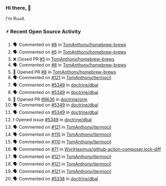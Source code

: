 ### Hi there, 👋

I'm Ruud.
 
### :zap: Recent Open Source Activity

<!--START_SECTION:activity-->
1. 🗣 Commented on [#8](https://github.com/TomAnthony/homebrew-brews/issues/8) in [TomAnthony/homebrew-brews](https://github.com/TomAnthony/homebrew-brews)
2. 🗣 Commented on [#5](https://github.com/TomAnthony/homebrew-brews/issues/5) in [TomAnthony/homebrew-brews](https://github.com/TomAnthony/homebrew-brews)
3. ❌ Closed PR [#5](https://github.com/TomAnthony/homebrew-brews/pull/5) in [TomAnthony/homebrew-brews](https://github.com/TomAnthony/homebrew-brews)
4. 🗣 Commented on [#8](https://github.com/TomAnthony/homebrew-brews/issues/8) in [TomAnthony/homebrew-brews](https://github.com/TomAnthony/homebrew-brews)
5. 💪 Opened PR [#8](https://github.com/TomAnthony/homebrew-brews/pull/8) in [TomAnthony/homebrew-brews](https://github.com/TomAnthony/homebrew-brews)
6. 🗣 Commented on [#121](https://github.com/TomAnthony/itermocil/issues/121) in [TomAnthony/itermocil](https://github.com/TomAnthony/itermocil)
7. 🗣 Commented on [#5349](https://github.com/doctrine/dbal/issues/5349) in [doctrine/dbal](https://github.com/doctrine/dbal)
8. 🗣 Commented on [#5349](https://github.com/doctrine/dbal/issues/5349) in [doctrine/dbal](https://github.com/doctrine/dbal)
9. 💪 Opened PR [#9636](https://github.com/doctrine/orm/pull/9636) in [doctrine/orm](https://github.com/doctrine/orm)
10. 🗣 Commented on [#5349](https://github.com/doctrine/dbal/issues/5349) in [doctrine/dbal](https://github.com/doctrine/dbal)
11. 🗣 Commented on [#5349](https://github.com/doctrine/dbal/issues/5349) in [doctrine/dbal](https://github.com/doctrine/dbal)
12. ❗️ Opened issue [#5349](https://github.com/doctrine/dbal/issues/5349) in [doctrine/dbal](https://github.com/doctrine/dbal)
13. 🗣 Commented on [#121](https://github.com/TomAnthony/itermocil/issues/121) in [TomAnthony/itermocil](https://github.com/TomAnthony/itermocil)
14. 🗣 Commented on [#110](https://github.com/TomAnthony/itermocil/issues/110) in [TomAnthony/itermocil](https://github.com/TomAnthony/itermocil)
15. 🗣 Commented on [#110](https://github.com/TomAnthony/itermocil/issues/110) in [TomAnthony/itermocil](https://github.com/TomAnthony/itermocil)
16. 🗣 Commented on [#71](https://github.com/WyriHaximus/github-action-composer.lock-diff/issues/71) in [WyriHaximus/github-action-composer.lock-diff](https://github.com/WyriHaximus/github-action-composer.lock-diff)
17. 🗣 Commented on [#121](https://github.com/TomAnthony/itermocil/issues/121) in [TomAnthony/itermocil](https://github.com/TomAnthony/itermocil)
18. 🗣 Commented on [#121](https://github.com/TomAnthony/itermocil/issues/121) in [TomAnthony/itermocil](https://github.com/TomAnthony/itermocil)
19. 🗣 Commented on [#121](https://github.com/TomAnthony/itermocil/issues/121) in [TomAnthony/itermocil](https://github.com/TomAnthony/itermocil)
20. 🗣 Commented on [#5338](https://github.com/doctrine/dbal/issues/5338) in [doctrine/dbal](https://github.com/doctrine/dbal)
<!--END_SECTION:activity-->

